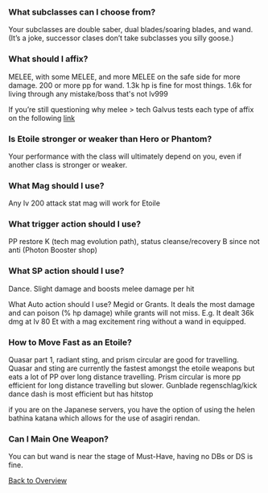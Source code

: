 ### What subclasses can I choose from?
Your subclasses are double saber, dual blades/soaring blades, and wand. 
(It’s a joke, successor clases don’t take subclasses you silly goose.)

### What should I affix?
MELEE, with some MELEE, and more MELEE on the safe side for more damage. 200 or more pp for wand. 1.3k hp is fine for most things. 
1.6k for living through any mistake/boss that's not lv999

If you’re still questioning why melee > tech 
Galvus tests each type of affix on the following [link](https://www.youtube.com/watch?v=ivcBizzAX30)

### Is Etoile stronger or weaker than Hero or Phantom?
Your performance with the class will ultimately depend on you, even if another class is stronger or weaker.

### What Mag should I use?
Any lv 200 attack stat mag will work for Etoile

### What trigger action should I use?
PP restore K (tech mag evolution path), status cleanse/recovery B since not anti (Photon Booster shop)

### What SP action should I use?
Dance. Slight damage and boosts melee damage per hit

What Auto action should I use?
Megid or Grants. It deals the most damage and can poison (% hp damage) while grants will not miss. 
E.g. It dealt 36k dmg at lv 80 Et with a mag excitement ring without a wand in equipped.

### How to Move Fast as an Etoile?
Quasar part 1, radiant sting, and prism circular are good for travelling. 
Quasar and sting are currently the fastest amongst the etoile weapons but eats a lot of PP over long distance travelling. 
Prism circular is more pp efficient for long distance travelling but slower.
Gunblade regenschlag/kick dance dash is most efficient but has hitstop

if you are on the Japanese servers, you have the option of using the helen bathina katana which allows for the use of asagiri rendan.

### Can I Main One Weapon?
You can but wand is near the stage of Must-Have, having no DBs or DS is fine.

[Back to Overview](index.md)
